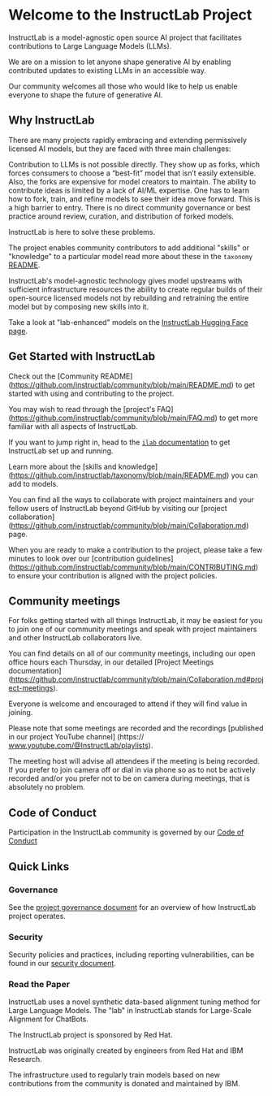 # Welcome to the InstructLab Project

InstructLab is a model-agnostic open source AI project that facilitates contributions to Large Language Models (LLMs).

We are on a mission to let anyone shape generative AI by enabling contributed updates to existing LLMs in an accessible way.

Our community welcomes all those who would like to help us enable everyone to shape the future of generative AI.

## Why InstructLab

There are many projects rapidly embracing and extending permissively licensed AI models, but they are faced with three main challenges:

Contribution to LLMs is not possible directly. They show up as forks, which forces consumers to choose a “best-fit” model that isn’t easily extensible. Also, the forks are expensive for model creators to maintain.
The ability to contribute ideas is limited by a lack of AI/ML expertise. One has to learn how to fork, train, and refine models to see their idea move forward. This is a high barrier to entry.
There is no direct community governance or best practice around review, curation, and distribution of forked models.

InstructLab is here to solve these problems.

The project enables community contributors to add additional "skills" or "knowledge" to a particular model read more about these in the `taxonomy` [README](https://github.com/instructlab/taxonomy/blob/main/README.md).

InstructLab's model-agnostic technology gives model upstreams with sufficient infrastructure resources the ability to create regular builds of their open-source licensed models not by rebuilding and retraining the entire model but by composing new skills into it.

Take a look at "lab-enhanced" models on the [InstructLab Hugging Face page](https://huggingface.co/instructlab).

## Get Started with InstructLab

Check out the [Community README] (https://github.com/instructlab/community/blob/main/README.md) to get started with using and contributing to the project. 

You may wish to read through the [project's FAQ] (https://github.com/instructlab/community/blob/main/FAQ.md) to get more familiar with all aspects of InstructLab.

If you want to jump right in, head to the [`ilab` documentation](https://github.com/instructlab/instructlab/blob/main/README.md) to get InstructLab set up and running.

Learn more about the [skills and knowledge] (https://github.com/instructlab/taxonomy/blob/main/README.md) you can add to models.
      
You can find all the ways to collaborate with project maintainers and your fellow users of InstructLab beyond GitHub by visiting our [project collaboration] (https://github.com/instructlab/community/blob/main/Collaboration.md) page. 

When you are ready to make a contribution to the project, please take a few minutes to look over our [contribution guidelines] (https://github.com/instructlab/community/blob/main/CONTRIBUTING.md) to ensure your contribution is aligned with the project policies.

## Community meetings

For folks getting started with all things InstructLab, it may be easiest for you to join one of our community meetings and speak with project maintainers and other InstructLab collaborators live.

You can find details on all of our community meetings, including our open office hours each Thursday, in our detailed [Project Meetings documentation] (https://github.com/instructlab/community/blob/main/Collaboration.md#project-meetings).

Everyone is welcome and encouraged to attend if they will find value in joining.

Please note that some meetings are recorded and the recordings [published in our project YouTube channel] (https:// www.youtube.com/@InstructLab/playlists).

The meeting host will advise all attendees if the meeting is being recorded. If you prefer to join camera off or dial in via phone so as to not be actively recorded and/or you prefer not to be on camera during meetings, that is absolutely no problem.

## Code of Conduct

Participation in the InstructLab community is governed by our [Code of Conduct](https://github.com/instructlab/community/blob/main/CODE_OF_CONDUCT.md)

## Quick Links

### Governance

See the [project governance document](https://github.com/instructlab/community/blob/main/governance.md) for an overview of how InstructLab project operates.

### Security

Security policies and practices, including reporting vulnerabilities, can be found in our [security document](https://github.com/instructlab/community/blob/main/SECURITY.md).

### Read the Paper

InstructLab uses a novel synthetic data-based alignment tuning method for Large Language Models. The "lab" in InstructLab stands for Large-Scale Alignment for ChatBots.

The InstructLab project is sponsored by Red Hat.

InstructLab was originally created by engineers from Red Hat and IBM Research.

The infrastructure used to regularly train models based on new contributions from the community is donated and maintained by IBM.
